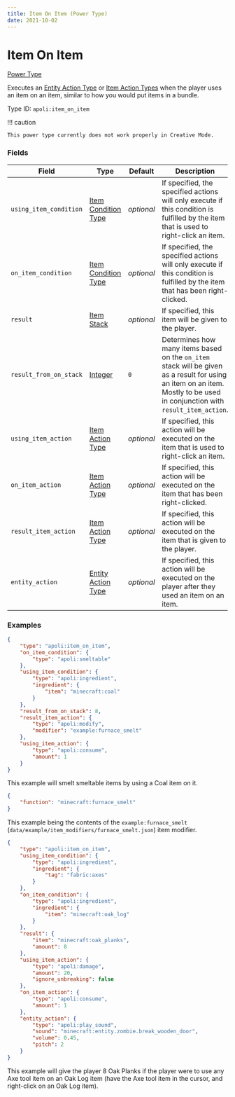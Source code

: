 ```yaml
---
title: Item On Item (Power Type)
date: 2021-10-02
---
```


# Item On Item

[Power Type](../power_types.md)

Executes an [Entity Action Type](../entity_action_types.md) or [Item Action Types](../item_action_types.md) when the player uses an item on an item, similar to how you would put items in a bundle.

Type ID: `apoli:item_on_item`

!!! caution

    This power type currently does not work properly in Creative Mode.


### Fields

Field | Type | Default | Description
------|------|---------|-------------
`using_item_condition` | [Item Condition Type](../item_condition_types.md) | _optional_ | If specified, the specified actions will only execute if this condition is fulfilled by the item that is used to right-click an item.
`on_item_condition` | [Item Condition Type](../item_condition_types.md) | _optional_ | If specified, the specified actions will only execute if this condition is fulfilled by the item that has been right-clicked.
`result` | [Item Stack](../data_types/item_stack.md) | _optional_ | If specified, this item will be given to the player.
`result_from_on_stack` | [Integer](../data_types/integer.md) | `0` | Determines how many items based on the `on_item` stack will be given as a result for using an item on an item. Mostly to be used in conjunction with `result_item_action`.
`using_item_action` | [Item Action Type](../item_action_types.md) | _optional_ | If specified, this action will be executed on the item that is used to right-click an item.
`on_item_action` | [Item Action Type](../item_action_types.md) | _optional_ | If specified, this action will be executed on the item that has been right-clicked.
`result_item_action` | [Item Action Type](../item_action_types.md) | _optional_ | If specified, this action will be executed on the item that is given to the player.
`entity_action` | [Entity Action Type](../entity_action_types.md) | _optional_ | If specified, this action will be executed on the player after they used an item on an item.


### Examples

```json
{
    "type": "apoli:item_on_item",
    "on_item_condition": {
        "type": "apoli:smeltable"
    },
    "using_item_condition": {
        "type": "apoli:ingredient",
        "ingredient": {
            "item": "minecraft:coal"
        }
    },
    "result_from_on_stack": 8,
    "result_item_action": {
        "type": "apoli:modify",
        "modifier": "example:furnace_smelt"
    },
    "using_item_action": {
        "type": "apoli:consume",
        "amount": 1
    }
}
```

This example will smelt smeltable items by using a Coal item on it.
<br>

```json
{
    "function": "minecraft:furnace_smelt"
}
```

This example being the contents of the `example:furnace_smelt` (`data/example/item_modifiers/furnace_smelt.json`) item modifier.
<br>

```json
{
    "type": "apoli:item_on_item",
    "using_item_condition": {
        "type": "apoli:ingredient",
        "ingredient": {
            "tag": "fabric:axes"
        }
    },
    "on_item_condition": {
        "type": "apoli:ingredient",
        "ingredient": {
            "item": "minecraft:oak_log"
        }
    },
    "result": {
        "item": "minecraft:oak_planks",
        "amount": 8
    },
    "using_item_action": {
        "type": "apoli:damage",
        "amount": 20,
        "ignore_unbreaking": false
    },
    "on_item_action": {
        "type": "apoli:consume",
        "amount": 1
    },
    "entity_action": {
        "type": "apoli:play_sound",
        "sound": "minecraft:entity.zombie.break_wooden_door",
        "volume": 0.45,
        "pitch": 2
    }
}
```

This example will give the player 8 Oak Planks if the player were to use any Axe tool item on an Oak Log item (have the Axe tool item in the cursor, and right-click on an Oak Log item). 
